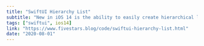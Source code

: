 ```yaml
---
title: "SwiftUI Hierarchy List"
subtitle: "New in iOS 14 is the ability to easily create hierarchical lists using SwiftUI's List view type. Given a recursive data model that contains optional children of the same type as the parent, a List will display a tree-like structure with expandable rows. In this post, Federico Zanetello shows us how to implement our version of a hierarchical list, creating a custom type that is compatible with iOS 13. I like the approach Federico takes in his posts. Implementing our version of existing types and APIs is a great way of learning more about how the original versions work."
tags: ["swiftui", ios14]
link: "https://www.fivestars.blog/code/swiftui-hierarchy-list.html"
date: "2020-08-01"
---
```

